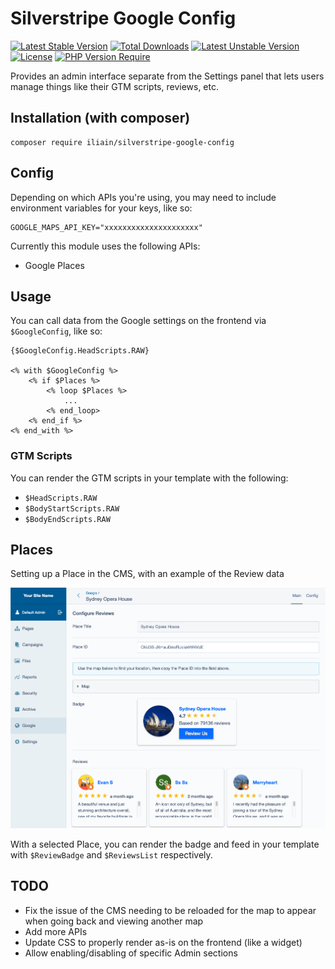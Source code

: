 # Silverstripe Google Config

[![Latest Stable Version](https://poser.pugx.org/iliain/silverstripe-google-config/v)](https://packagist.org/packages/iliain/silverstripe-google-config) 
[![Total Downloads](https://poser.pugx.org/iliain/silverstripe-google-config/downloads)](https://packagist.org/packages/iliain/silverstripe-google-config) 
[![Latest Unstable Version](https://poser.pugx.org/iliain/silverstripe-google-config/v/unstable)](https://packagist.org/packages/iliain/silverstripe-google-config) 
[![License](https://poser.pugx.org/iliain/silverstripe-google-config/license)](https://packagist.org/packages/iliain/silverstripe-google-config) 
[![PHP Version Require](https://poser.pugx.org/iliain/silverstripe-google-config/require/php)](https://packagist.org/packages/iliain/silverstripe-google-config)

Provides an admin interface separate from the Settings panel that lets users manage things like their GTM scripts, reviews, etc.

## Installation (with composer)

	composer require iliain/silverstripe-google-config

## Config

Depending on which APIs you're using, you may need to include environment variables for your keys, like so:

```
GOOGLE_MAPS_API_KEY="xxxxxxxxxxxxxxxxxxxxx"
```

Currently this module uses the following APIs:

* Google Places

## Usage

You can call data from the Google settings on the frontend via `$GoogleConfig`, like so:

```
{$GoogleConfig.HeadScripts.RAW}

<% with $GoogleConfig %>
    <% if $Places %>
        <% loop $Places %>
            ...
        <% end_loop>
    <% end_if %>
<% end_with %>
```

### GTM Scripts

You can render the GTM scripts in your template with the following: 

* `$HeadScripts.RAW`
* `$BodyStartScripts.RAW`
* `$BodyEndScripts.RAW`


## Places 

Setting up a Place in the CMS, with an example of the Review data

![Example of setting up a Place](docs/images/place-fields.png)

With a selected Place, you can render the badge and feed in your template with `$ReviewBadge` and `$ReviewsList` respectively.

## TODO

* Fix the issue of the CMS needing to be reloaded for the map to appear when going back and viewing another map
* Add more APIs
* Update CSS to properly render as-is on the frontend (like a widget)
* Allow enabling/disabling of specific Admin sections